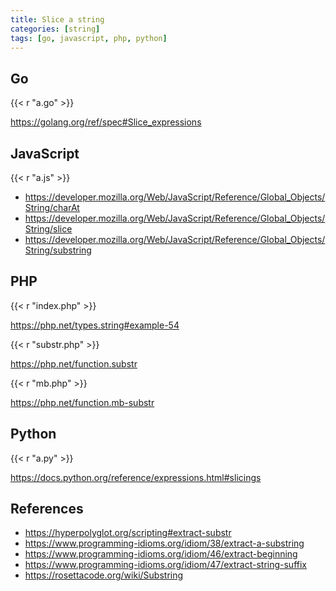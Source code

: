```yaml
---
title: Slice a string
categories: [string]
tags: [go, javascript, php, python]
---
```


## Go

{{< r "a.go" >}}

<https://golang.org/ref/spec#Slice_expressions>

## JavaScript

{{< r "a.js" >}}

- <https://developer.mozilla.org/Web/JavaScript/Reference/Global_Objects/String/charAt>
- <https://developer.mozilla.org/Web/JavaScript/Reference/Global_Objects/String/slice>
- <https://developer.mozilla.org/Web/JavaScript/Reference/Global_Objects/String/substring>

## PHP

{{< r "index.php" >}}

<https://php.net/types.string#example-54>

{{< r "substr.php" >}}

<https://php.net/function.substr>

{{< r "mb.php" >}}

<https://php.net/function.mb-substr>

## Python

{{< r "a.py" >}}

<https://docs.python.org/reference/expressions.html#slicings>

## References

- <https://hyperpolyglot.org/scripting#extract-substr>
- <https://www.programming-idioms.org/idiom/38/extract-a-substring>
- <https://www.programming-idioms.org/idiom/46/extract-beginning>
- <https://www.programming-idioms.org/idiom/47/extract-string-suffix>
- <https://rosettacode.org/wiki/Substring>
